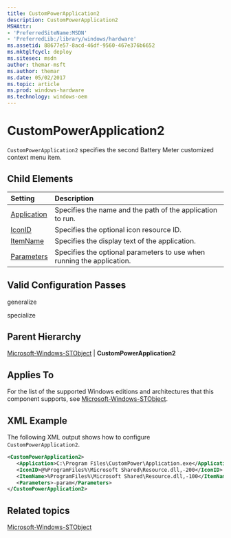 ```yaml
---
title: CustomPowerApplication2
description: CustomPowerApplication2
MSHAttr:
- 'PreferredSiteName:MSDN'
- 'PreferredLib:/library/windows/hardware'
ms.assetid: 88677e57-8acd-46df-9560-467e376b6652
ms.mktglfcycl: deploy
ms.sitesec: msdn
author: themar-msft
ms.author: themar
ms.date: 05/02/2017
ms.topic: article
ms.prod: windows-hardware
ms.technology: windows-oem
---
```

# CustomPowerApplication2

`CustomPowerApplication2` specifies the second Battery Meter customized context menu item.

## Child Elements

| Setting                 | Description                                                                           |
|:------------------------|:--------------------------------------------------------------------------------------|
| [Application](microsoft-windows-stobject-custompowerapplication2-application.md) | Specifies the name and the path of the application to run. |
| [IconID](microsoft-windows-stobject-custompowerapplication2-iconid.md) | Specifies the optional icon resource ID. |
| [ItemName](microsoft-windows-stobject-custompowerapplication2-itemname.md) | Specifies the display text of the application. |
| [Parameters](microsoft-windows-stobject-custompowerapplication2-parameters.md) | Specifies the optional parameters to use when running the application. |

## Valid Configuration Passes

generalize

specialize

## Parent Hierarchy

[Microsoft-Windows-STObject](microsoft-windows-stobject.md) | **CustomPowerApplication2**

## Applies To

For the list of the supported Windows editions and architectures that this component supports, see [Microsoft-Windows-STObject](microsoft-windows-stobject.md).

## XML Example

The following XML output shows how to configure `CustomPowerApplication2`.

```XML
<CustomPowerApplication2>
   <Application>C:\Program Files\CustomPower\Application.exe</Application>
   <IconID>@%ProgramFiles%\Microsoft Shared\Resource.dll,-200</IconID>
   <ItemName>%ProgramFiles%\Microsoft Shared\Resource.dll,-100</ItemName>
   <Parameters>-param</Parameters>
</CustomPowerApplication2>
```

## Related topics

[Microsoft-Windows-STObject](microsoft-windows-stobject.md)

